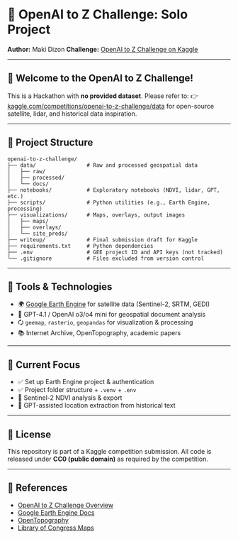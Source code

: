 # 🌺 OpenAI to Z Challenge: Solo Project

**Author:** Maki Dizon
**Challenge:** [OpenAI to Z Challenge on Kaggle](https://www.kaggle.com/competitions/openai-to-z-challenge)

---

## 📢 Welcome to the OpenAI to Z Challenge!

This is a Hackathon with **no provided dataset**.
Please refer to:
👉 [kaggle.com/competitions/openai-to-z-challenge/data](https://www.kaggle.com/competitions/openai-to-z-challenge/data)
for open-source satellite, lidar, and historical data inspiration.

---

## 📁 Project Structure

```
openai-to-z-challenge/
├── data/                # Raw and processed geospatial data
│   ├── raw/
│   ├── processed/
│   └── docs/
├── notebooks/           # Exploratory notebooks (NDVI, lidar, GPT, etc.)
├── scripts/             # Python utilities (e.g., Earth Engine, processing)
├── visualizations/      # Maps, overlays, output images
│   ├── maps/
│   ├── overlays/
│   └── site_preds/
├── writeup/             # Final submission draft for Kaggle
├── requirements.txt     # Python dependencies
├── .env                 # GEE project ID and API keys (not tracked)
└── .gitignore           # Files excluded from version control
```

---

## 🚐 Tools & Technologies

* 🌍 [Google Earth Engine](https://earthengine.google.com/) for satellite data (Sentinel-2, SRTM, GEDI)
* 🧠 GPT-4.1 / OpenAI o3/o4 mini for geospatial document analysis
* 🗘️ `geemap`, `rasterio`, `geopandas` for visualization & processing
* 📚 Internet Archive, OpenTopography, academic papers

---

## 🚧 Current Focus

* ✅ Set up Earth Engine project & authentication
* ✅ Project folder structure + `.venv` + `.env`
* 🚐 Sentinel-2 NDVI analysis & export
* 🧠 GPT-assisted location extraction from historical text

---

## 📌 License

This repository is part of a Kaggle competition submission.
All code is released under **CC0 (public domain)** as required by the competition.

---

## 🛝 References

* [OpenAI to Z Challenge Overview](https://www.kaggle.com/competitions/openai-to-z-challenge)
* [Google Earth Engine Docs](https://developers.google.com/earth-engine)
* [OpenTopography](https://opentopography.org/)
* [Library of Congress Maps](https://www.loc.gov/maps/)
